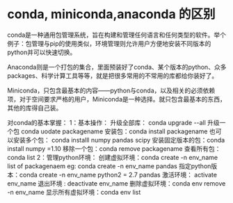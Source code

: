 # conda, miniconda,anaconda 的区别

conda是一种通用包管理系统，旨在构建和管理任何语言和任何类型的软件。举个例子：包管理与pip的使用类似，环境管理则允许用户方便地安装不同版本的python并可以快速切换。

Anaconda则是一个打包的集合，里面预装好了conda、某个版本的python、众多packages、科学计算工具等等，就是把很多常用的不常用的库都给你装好了。

Miniconda，只包含最基本的内容——python与conda，以及相关的必须依赖项，对于空间要求严格的用户，Miniconda是一种选择。就只包含最基本的东西，其他的库得自己装。



对conda的基本掌握：
1：基本操作：
升级全部库：  conda upgrade --all
升级一个包  conda uodate packagename
安装包：conda install packagename
也可以安装多个包：   conda installl numpy pandas scipy
安装固定版本的包：conda install numpy =1.10
移除一个包：conda remove packagename 
查看所有包：conda list 
2：管理python环境：
创建虚拟环境：conda create -n env_name list of packagenaem
eg:  conda create -n env_name pandas 
指定python版本：conda create -n env_name python2 = 2.7 pandas 
激活环境： activate env_name
退出环境 :  deactivate  env_name
删除虚拟环境：conda env remove -n env_name
显示所有虚拟环境：conda env list  